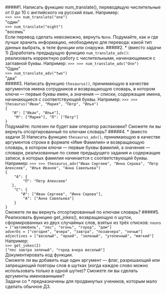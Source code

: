 #####1. Написать функцию num_translate(), переводящую числительные от 0 до 10 c английского на русский язык. 
Например:<br>
`>>> >>> num_translate("one")`<br>
"один" <br>
`>>> num_translate("eight")`<br>
"восемь" <br>
Если перевод сделать невозможно, вернуть `None`. Подумайте, как и где лучше хранить информацию, необходимую для перевода: какой тип данных выбрать, в теле функции или снаружи.
#####2. * (вместо задачи 1) Доработать предыдущую функцию `num_translate_adv()`: <br>
реализовать корректную работу с числительными, начинающимися с заглавной буквы. Например:
`>>> >>> num_translate_adv("One")` <br>
"Один" <br>
`>>> num_translate_adv("two")` <br>
"два" <br>
#####3. Написать функцию `thesaurus()`, принимающую в качестве аргументов имена сотрудников и возвращающую словарь, в котором ключи — первые буквы имен, а значения — списки, содержащие имена, начинающиеся с соответствующей буквы. Например:
`>>> >>> thesaurus("Иван", "Мария", "Петр", "Илья")`<br>
`{`<br>
`    "И": ["Иван", "Илья"], `<br>
`    "М": ["Мария"], "П": ["Петр"]`<br>
`}`<br>
Подумайте: полезен ли будет вам оператор распаковки? Сможете ли вы вернуть отсортированный по ключам словарь?
#####4. * (вместо задачи 3) Написать функцию `thesaurus_adv()`, принимающую в качестве аргументов строки в формате «Имя Фамилия» и возвращающую словарь, в котором ключи — первые буквы фамилий, а значения — словари, реализованные по схеме предыдущего задания и содержащие записи, в которых фамилия начинается с соответствующей буквы. Например:
`>>> >>> thesaurus_adv("Иван Сергеев", "Инна Серова", "Петр Алексеев", "Илья Иванов", "Анна Савельева")`<br>
`{`<br>
`    "А": {`<br>
`        "П": "Петр Алексеев"`<br>
`    }, `<br>
`    "С": {`<br>
`        "И": ["Иван Сергеев", "Инна Серова"], `<br>
`        "А": ["Анна Савельева"]`<br>
`    }`<br>
`}`<br>
Сможете ли вы вернуть отсортированный по ключам словарь?
#####5. Реализовать функцию get_jokes(), возвращающую n шуток, сформированных из двух случайных слов, взятых из трёх списков:
`nouns = ["автомобиль", "лес", "огонь", "город", "дом"]` <br>
`adverbs = ["сегодня", "вчера", "завтра", "позавчера", "ночью"]` <br>
`adjectives = ["веселый", "яркий", "зеленый", "утопичный", "мягкий"]` <br>
        Например: <br>
`>>> get_jokes(2)` <br>
`["лес завтра зеленый", "город вчера веселый"]` <br>
Документировать код функции. <br>
Сможете ли вы добавить еще один аргумент — флаг, разрешающий или запрещающий повторы слов в шутках (когда каждое слово можно использовать только в одной шутке)? Сможете ли вы сделать аргументы именованными?
<br>Задачи со * предназначены для продвинутых учеников, которым мало сделать обычное ДЗ.